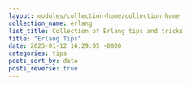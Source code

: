 ```yaml
---
layout: modules/collection-home/collection-home
collection_name: erlang
list_title: Collection of Erlang tips and tricks
title: "Erlang Tips"
date: 2025-01-12 16:29:05 -0800
categories: tips
posts_sort_by: date
posts_reverse: true
---
```

